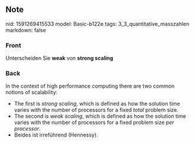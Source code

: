 ## Note
nid: 1591269415533
model: Basic-b122e
tags: 3_3_quantitative_masszahlen
markdown: false

### Front
Unterscheiden Sie <b>weak</b> von <b>strong scaling</b>

### Back
<div>
  In the context of high performance computing there are two common
  notions of scalability:
</div>
<ul>
  <li>The first is <i>strong scaling</i>, which is defined as how
  the solution time varies with the number of processors for a
  fixed <i>total</i> problem size.
  <li>The second is <i>weak scaling</i>, which is defined as how
  the solution time varies with the number of processors for a
  fixed problem size <i>per processor</i>.
  <li>Beides ist irreführend (Hennessy).
</ul>
